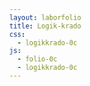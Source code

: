 ```yaml
---
layout: laborfolio
title: Logik-krado
css:
  - logikkrado-0c
js:
  - folio-0c
  - logikkrado-0c
---
```


<!-- 
https://de.wikipedia.org/wiki/Logikgatter

-->

<script>

lanĉe(() => {

  const aranĝo = {
    menuo: ["ID","NE","KAJ","NKAJ","AŬ","XAŬ","NEK","EKV"],
    platoj: [
      ["EN", 0,0],
      ["EL", 7,0],
      ["KAJ", 1,0],
      ["KAJXAŬ",3,3]
    ]
  }  
  const panelo = new LPanelo(ĝi("#panelo"),aranĝo);

/*
  const en = new LEnirPlato("EN");
  //EN.markebla = false;
  // PLIBONIGU:
  // kiel agordi tion per la aranĝo?
  en.kunigu(0);
  en.kunigu(1);
  en.kunigu(2);
  en.kunigu(3);
  panelo.metu(en,0,0);

  const ne = new LPordPlato("NE",NE); // | for_mov<<16);
  panelo.metu(ne,3,0);    

  const kaj = new LPordPlato("KAJ",KAJ); // | for_mov<<16);
  panelo.metu(kaj,3,1);    

  const nek = new LPordPlato("NEK",NEK); // | for_mov<<16);
  panelo.metu(nek,3,3);    

  const nkaj = new LPordPlato("NKAJ",NKAJ); // | for_mov<<16);
  panelo.metu(nkaj,5,0);    

  const aŭ = new LPordPlato("AŬ",AŬ); // | for_mov<<16);
  panelo.metu(aŭ,5,2);    

  const xaŭ = new LPordPlato("XAŬ",XAŬ); // | for_mov<<16);
  panelo.metu(xaŭ,5,4);    

  const ekv = new LPordPlato("EKV",EKV); // | for_mov<<16);
  panelo.metu(ekv,1,0);    

  const idx = new LIDPlato("IDx",0); // | for_mov<<16);
  panelo.metu(idx,1,2);    

  const idy = new LIDPlato("IDy",1); // | for_mov<<16);
  panelo.metu(idy,1,4);    

  const da = new LPordPlato("KAJXAŬ",KAJXAŬ,"&/=1"); // | for_mov<<16);
  panelo.metu(da,1,4);    

  const el = new LElirPlato("EL");
  panelo.metu(el,7,0);    
*/
});

</script>


<svg id="panelo"
    version="1.1" xmlns="http://www.w3.org/2000/svg" 
    xmlns:xlink="http://www.w3.org/1999/xlink" width="800" height="640" viewBox="0 -20 400 320">
    <defs>
      <radialGradient id="helrugho">
        <stop offset="10%" stop-color="gold" />
        <stop offset="95%" stop-color="red" />
      </radialGradient>
    </defs>
</svg>

